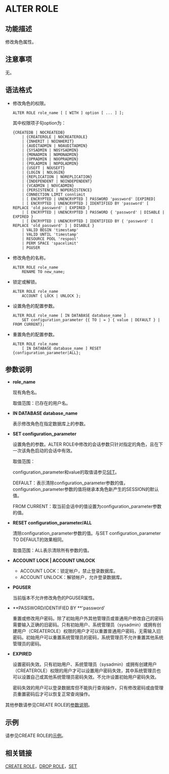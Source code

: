 # ALTER ROLE

## 功能描述<a name="zh-cn_topic_0283137195_zh-cn_topic_0237122068_zh-cn_topic_0059778744_sa4ec5e4feca4419193486c30e3c50708"></a>

修改角色属性。

## 注意事项<a name="zh-cn_topic_0283137195_zh-cn_topic_0237122068_zh-cn_topic_0059778744_sa559bf9874634b91a97ecb349a5b4c5b"></a>

无。

## 语法格式<a name="zh-cn_topic_0283137195_zh-cn_topic_0237122068_zh-cn_topic_0059778744_sad868fc15480446b8c29a37a152b5fc5"></a>

- 修改角色的权限。

  ```
  ALTER ROLE role_name [ [ WITH ] option [ ... ] ];
  ```

  其中权限项子句option为：

  ```
  {CREATEDB | NOCREATEDB}
      | {CREATEROLE | NOCREATEROLE}
      | {INHERIT | NOINHERIT}
      | {AUDITADMIN | NOAUDITADMIN}
      | {SYSADMIN | NOSYSADMIN}
      | {MONADMIN | NOMONADMIN}
      | {OPRADMIN | NOOPRADMIN}
      | {POLADMIN | NOPOLADMIN}
      | {USEFT | NOUSEFT}
      | {LOGIN | NOLOGIN}
      | {REPLICATION | NOREPLICATION}
      | {INDEPENDENT | NOINDEPENDENT}
      | {VCADMIN | NOVCADMIN}
      | {PERSISTENCE | NOPERSISTENCE}
      | CONNECTION LIMIT connlimit
      | [ ENCRYPTED | UNENCRYPTED ] PASSWORD 'password' [EXPIRED]
      | [ ENCRYPTED | UNENCRYPTED ] IDENTIFIED BY 'password' [ REPLACE 'old_password' | EXPIRED ]
      | [ ENCRYPTED | UNENCRYPTED ] PASSWORD { 'password' | DISABLE | EXPIRED }
      | [ ENCRYPTED | UNENCRYPTED ] IDENTIFIED BY { 'password' [ REPLACE 'old_password' ] | DISABLE }
      | VALID BEGIN 'timestamp'
      | VALID UNTIL 'timestamp'
      | RESOURCE POOL 'respool'
      | PERM SPACE 'spacelimit'
      | PGUSER
  ```

-   修改角色的名称。

    ```
    ALTER ROLE role_name
        RENAME TO new_name;
    ```

-   锁定或解锁。

    ```
    ALTER ROLE role_name
        ACCOUNT { LOCK | UNLOCK };
    ```

- 设置角色的配置参数。

  ```
  ALTER ROLE role_name [ IN DATABASE database_name ]
      SET configuration_parameter {{ TO | = } { value | DEFAULT } | FROM CURRENT};
  ```

-   重置角色的配置参数。

    ```
    ALTER ROLE role_name
        [ IN DATABASE database_name ] RESET {configuration_parameter|ALL};
    ```


## 参数说明<a name="zh-cn_topic_0283137195_zh-cn_topic_0237122068_zh-cn_topic_0059778744_s50961af6143d4aafaf8fa02febbbf331"></a>

-   **role\_name**

    现有角色名。

    取值范围：已存在的用户名。

-   **IN DATABASE database\_name**

    表示修改角色在指定数据库上的参数。

-   **SET configuration\_parameter**

    设置角色的参数。ALTER ROLE中修改的会话参数只针对指定的角色，且在下一次该角色启动的会话中有效。

    取值范围：

    configuration\_parameter和value的取值请参见[SET](SET.md)。

    DEFAULT：表示清除configuration\_parameter参数的值，configuration\_parameter参数的值将继承本角色新产生的SESSION的默认值。

    FROM CURRENT：取当前会话中的值设置为configuration\_parameter参数的值。

-   **RESET configuration\_parameter/ALL**

    清除configuration\_parameter参数的值。与SET configuration\_parameter TO DEFAULT的效果相同。

    取值范围：ALL表示清除所有参数的值。

-   **ACCOUNT LOCK | ACCOUNT UNLOCK**
    -   ACCOUNT LOCK：锁定帐户，禁止登录数据库。
    -   ACCOUNT UNLOCK：解锁帐户，允许登录数据库。

-   **PGUSER**

    当前版本不允许修改角色的PGUSER属性。

-   **PASSWORD/IDENTIFIED BY **'password'

    重置或修改用户密码。除了初始用户外其他管理员或普通用户修改自己的密码需要输入正确的旧密码。只有初始用户、系统管理员（sysadmin）或拥有创建用户（CREATEROLE）权限的用户才可以重置普通用户密码，无需输入旧密码。初始用户可以重置系统管理员的密码，系统管理员不允许重置其他系统管理员的密码。

-   **EXPIRED**

    设置密码失效。只有初始用户、系统管理员（sysadmin）或拥有创建用户（CREATEROLE）权限的用户才可以设置用户密码失效，其中系统管理员也可以设置自己或其他系统管理员密码失效。不允许设置初始用户密码失效。

    密码失效的用户可以登录数据库但不能执行查询操作，只有修改密码或由管理员重置密码后才可以恢复正常查询操作。


其他参数请参见CREATE ROLE的[参数说明](CREATE-ROLE.md#zh-cn_topic_0283136858_zh-cn_topic_0237122112_zh-cn_topic_0059778189_s5a43ec5742a742089e2c302063de7fe4)。

## 示例<a name="zh-cn_topic_0283137195_zh-cn_topic_0237122068_zh-cn_topic_0059778744_s961f01774f174a5aa4e6f59dea50381a"></a>

请参见CREATE ROLE的[示例](CREATE-ROLE.md#zh-cn_topic_0283136858_zh-cn_topic_0237122112_zh-cn_topic_0059778189_s0dea2f90b8474387aff0ab3f366a611e)。

## 相关链接<a name="zh-cn_topic_0283137195_zh-cn_topic_0237122068_zh-cn_topic_0059778744_sb24012e0cec94bc3ba5c2c0e8997d052"></a>

[CREATE ROLE](CREATE-ROLE.md)，[DROP ROLE](DROP-ROLE.md)，[SET](SET.md)
